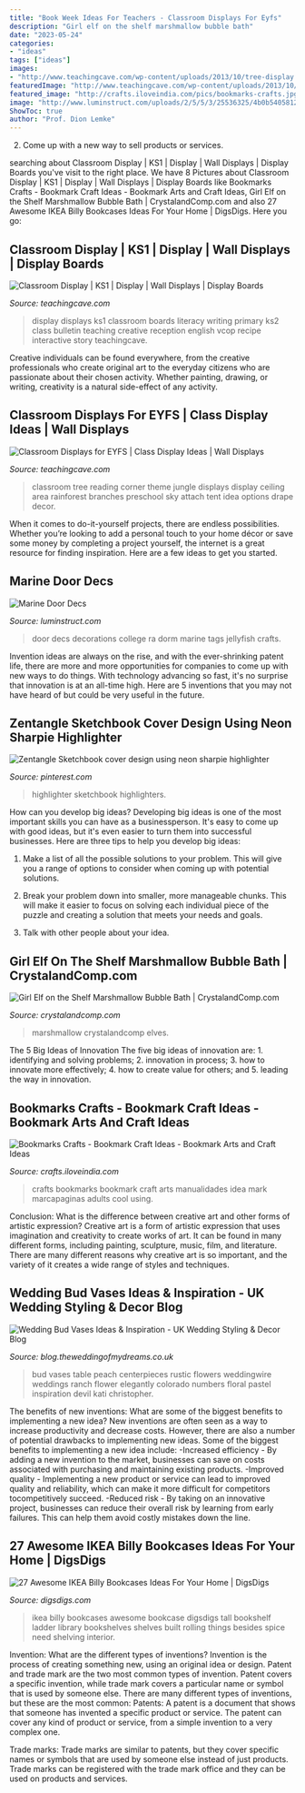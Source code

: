 ```yaml
---
title: "Book Week Ideas For Teachers - Classroom Displays For Eyfs"
description: "Girl elf on the shelf marshmallow bubble bath"
date: "2023-05-24"
categories:
- "ideas"
tags: ["ideas"]
images:
- "http://www.teachingcave.com/wp-content/uploads/2013/10/tree-display.jpg"
featuredImage: "http://www.teachingcave.com/wp-content/uploads/2013/10/tree-display.jpg"
featured_image: "http://crafts.iloveindia.com/pics/bookmarks-crafts.jpg"
image: "http://www.luminstruct.com/uploads/2/5/5/3/25536325/4b0b5405812d7888831465fa18f6bf99_2_orig.jpg"
ShowToc: true
author: "Prof. Dion Lemke"
---
```



2. Come up with a new way to sell products or services.

	

		
searching about Classroom Display | KS1 | Display | Wall Displays | Display Boards you've visit to the right place. We have 8 Pictures about Classroom Display | KS1 | Display | Wall Displays | Display Boards like Bookmarks Crafts - Bookmark Craft Ideas - Bookmark Arts and Craft Ideas, Girl Elf on the Shelf Marshmallow Bubble Bath | CrystalandComp.com and also 27 Awesome IKEA Billy Bookcases Ideas For Your Home | DigsDigs. Here you go:
		
    
## Classroom Display | KS1 | Display | Wall Displays | Display Boards

<img loading=lazy src="http://www.teachingcave.com/wp-content/uploads/2013/10/Lit-display-1.jpg" onerror="this.onerror=null;this.src='https://tse3.mm.bing.net/th?id=OIP.ZrPETOqOuVEa2ItQe4IyCwHaJ6&amp;pid=15.1';" alt="Classroom Display | KS1 | Display | Wall Displays | Display Boards">

_Source: teachingcave.com_

>display displays ks1 classroom boards literacy writing primary ks2 class bulletin teaching creative reception english vcop recipe interactive story teachingcave. 

	

Creative individuals can be found everywhere, from the creative professionals who create original art to the everyday citizens who are passionate about their chosen activity. Whether painting, drawing, or writing, creativity is a natural side-effect of any activity.

    
## Classroom Displays For EYFS | Class Display Ideas | Wall Displays

<img loading=lazy src="http://www.teachingcave.com/wp-content/uploads/2013/10/tree-display.jpg" onerror="this.onerror=null;this.src='https://tse1.mm.bing.net/th?id=OIP.gomkWS2KPPK0MY3asCDkkgHaNJ&amp;pid=15.1';" alt="Classroom Displays for EYFS | Class Display Ideas | Wall Displays">

_Source: teachingcave.com_

>classroom tree reading corner theme jungle displays display ceiling area rainforest branches preschool sky attach tent idea options drape decor. 

	

When it comes to do-it-yourself projects, there are endless possibilities. Whether you’re looking to add a personal touch to your home décor or save some money by completing a project yourself, the internet is a great resource for finding inspiration. Here are a few ideas to get you started.

    
## Marine Door Decs

<img loading=lazy src="http://www.luminstruct.com/uploads/2/5/5/3/25536325/4b0b5405812d7888831465fa18f6bf99_2_orig.jpg" onerror="this.onerror=null;this.src='https://tse3.mm.bing.net/th?id=OIP.DHfKS0tRFp2fFD1Rj7t3nQAAAA&amp;pid=15.1';" alt="Marine Door Decs">

_Source: luminstruct.com_

>door decs decorations college ra dorm marine tags jellyfish crafts. 

	

Invention ideas are always on the rise, and with the ever-shrinking patent life, there are more and more opportunities for companies to come up with new ways to do things. With technology advancing so fast, it's no surprise that innovation is at an all-time high. Here are 5 inventions that you may not have heard of but could be very useful in the future.

    
## Zentangle Sketchbook Cover Design Using Neon Sharpie Highlighter

<img loading=lazy src="https://s-media-cache-ak0.pinimg.com/736x/2f/75/89/2f758941d2a1145b6ca77dac4402008e.jpg" onerror="this.onerror=null;this.src='https://tse4.mm.bing.net/th?id=OIP.SkxBVbTp4kAAFnYG2PEm5gHaJ3&amp;pid=15.1';" alt="Zentangle Sketchbook cover design using neon sharpie highlighter">

_Source: pinterest.com_

>highlighter sketchbook highlighters. 

	

How can you develop big ideas?
Developing big ideas is one of the most important skills you can have as a businessperson. It's easy to come up with good ideas, but it's even easier to turn them into successful businesses. Here are three tips to help you develop big ideas:
1. Make a list of all the possible solutions to your problem. This will give you a range of options to consider when coming up with potential solutions.

2. Break your problem down into smaller, more manageable chunks. This will make it easier to focus on solving each individual piece of the puzzle and creating a solution that meets your needs and goals.

3. Talk with other people about your idea.

    
## Girl Elf On The Shelf Marshmallow Bubble Bath | CrystalandComp.com

<img loading=lazy src="https://crystalandcomp.com/wp-content/uploads/2014/12/girl-elf-on-the-shelf-.jpg" onerror="this.onerror=null;this.src='https://tse3.mm.bing.net/th?id=OIP.9ojFmy8W_hssMhL-3uis7gHaLG&amp;pid=15.1';" alt="Girl Elf on the Shelf Marshmallow Bubble Bath | CrystalandComp.com">

_Source: crystalandcomp.com_

>marshmallow crystalandcomp elves. 

	

The 5 Big Ideas of Innovation
The five big ideas of innovation are: 1. identifying and solving problems; 2. innovation in process; 3. how to innovate more effectively; 4. how to create value for others; and 5. leading the way in innovation.

    
## Bookmarks Crafts - Bookmark Craft Ideas - Bookmark Arts And Craft Ideas

<img loading=lazy src="http://crafts.iloveindia.com/pics/bookmarks-crafts.jpg" onerror="this.onerror=null;this.src='https://tse1.mm.bing.net/th?id=OIP.5nDF9Nvrp5voCj2ArxPZ1QHaFj&amp;pid=15.1';" alt="Bookmarks Crafts - Bookmark Craft Ideas - Bookmark Arts and Craft Ideas">

_Source: crafts.iloveindia.com_

>crafts bookmarks bookmark craft arts manualidades idea mark marcapaginas adults cool using. 

	

Conclusion: What is the difference between creative art and other forms of artistic expression?
Creative art is a form of artistic expression that uses imagination and creativity to create works of art. It can be found in many different forms, including painting, sculpture, music, film, and literature. There are many different reasons why creative art is so important, and the variety of it creates a wide range of styles and techniques.

    
## Wedding Bud Vases Ideas &amp; Inspiration - UK Wedding Styling &amp; Decor Blog

<img loading=lazy src="http://blog.theweddingofmydreams.co.uk/wp-content/uploads/2018/08/clear-glass-bud-vases-for-wedding-centrepieces-peach-white-flowers.jpg" onerror="this.onerror=null;this.src='https://tse4.mm.bing.net/th?id=OIP._eD_NesunoqXCiW2ropr7AHaKH&amp;pid=15.1';" alt="Wedding Bud Vases Ideas &amp; Inspiration - UK Wedding Styling &amp; Decor Blog">

_Source: blog.theweddingofmydreams.co.uk_

>bud vases table peach centerpieces rustic flowers weddingwire weddings ranch flower elegantly colorado numbers floral pastel inspiration devil kati christopher. 

	

The benefits of new inventions: What are some of the biggest benefits to implementing a new idea?
New inventions are often seen as a way to increase productivity and decrease costs. However, there are also a number of potential drawbacks to implementing new ideas. Some of the biggest benefits to implementing a new idea include: 
-Increased efficiency - By adding a new invention to the market, businesses can save on costs associated with purchasing and maintaining existing products. 
-Improved quality - Implementing a new product or service can lead to improved quality and reliability, which can make it more difficult for competitors tocompetitively succeed. 
-Reduced risk - By taking on an innovative project, businesses can reduce their overall risk by learning from early failures. This can help them avoid costly mistakes down the line.

    
## 27 Awesome IKEA Billy Bookcases Ideas For Your Home | DigsDigs

<img loading=lazy src="http://www.digsdigs.com/photos/awesome-ikea-billy-bookcases-ideas-for-your-home-home-6.jpg" onerror="this.onerror=null;this.src='https://tse3.mm.bing.net/th?id=OIP.PV27ZCFv5GSabVZNSwWbBAHaKw&amp;pid=15.1';" alt="27 Awesome IKEA Billy Bookcases Ideas For Your Home | DigsDigs">

_Source: digsdigs.com_

>ikea billy bookcases awesome bookcase digsdigs tall bookshelf ladder library bookshelves shelves built rolling things besides spice need shelving interior. 

	

Invention: What are the different types of inventions?
Invention is the process of creating something new, using an original idea or design. Patent and trade mark are the two most common types of invention. Patent covers a specific invention, while trade mark covers a particular name or symbol that is used by someone else. There are many different types of inventions, but these are the most common:
Patents: A patent is a document that shows that someone has invented a specific product or service. The patent can cover any kind of product or service, from a simple invention to a very complex one.

Trade marks: Trade marks are similar to patents, but they cover specific names or symbols that are used by someone else instead of just products. Trade marks can be registered with the trade mark office and they can be used on products and services.

